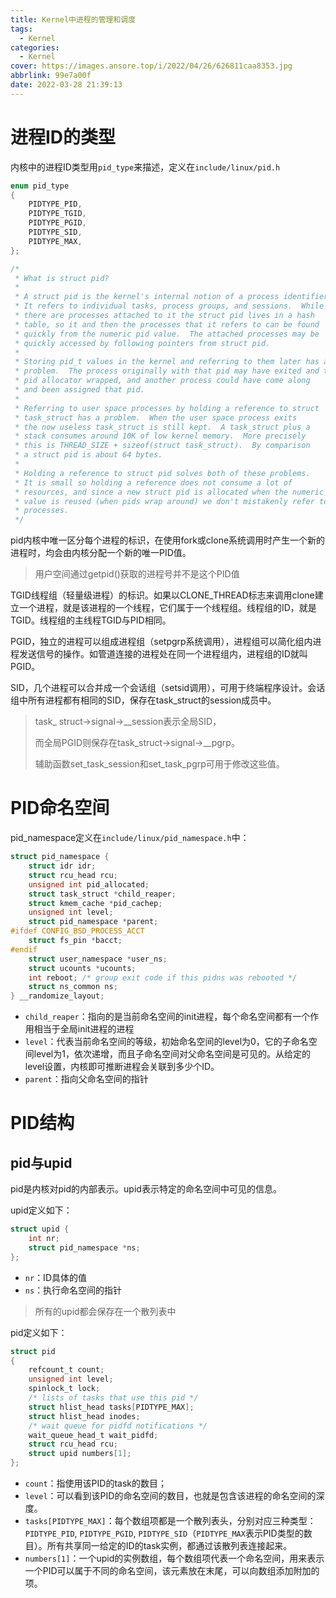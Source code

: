 ```yaml
---
title: Kernel中进程的管理和调度
tags:
  - Kernel
categories:
  - Kernel
cover: https://images.ansore.top/i/2022/04/26/626811caa8353.jpg
abbrlink: 99e7a00f
date: 2022-03-28 21:39:13
---
```


# 进程ID的类型

内核中的进程ID类型用`pid_type`来描述，定义在`include/linux/pid.h`

```c
enum pid_type
{
	PIDTYPE_PID,
	PIDTYPE_TGID,
	PIDTYPE_PGID,
	PIDTYPE_SID,
	PIDTYPE_MAX,
};

/*
 * What is struct pid?
 *
 * A struct pid is the kernel's internal notion of a process identifier.
 * It refers to individual tasks, process groups, and sessions.  While
 * there are processes attached to it the struct pid lives in a hash
 * table, so it and then the processes that it refers to can be found
 * quickly from the numeric pid value.  The attached processes may be
 * quickly accessed by following pointers from struct pid.
 *
 * Storing pid_t values in the kernel and referring to them later has a
 * problem.  The process originally with that pid may have exited and the
 * pid allocator wrapped, and another process could have come along
 * and been assigned that pid.
 *
 * Referring to user space processes by holding a reference to struct
 * task_struct has a problem.  When the user space process exits
 * the now useless task_struct is still kept.  A task_struct plus a
 * stack consumes around 10K of low kernel memory.  More precisely
 * this is THREAD_SIZE + sizeof(struct task_struct).  By comparison
 * a struct pid is about 64 bytes.
 *
 * Holding a reference to struct pid solves both of these problems.
 * It is small so holding a reference does not consume a lot of
 * resources, and since a new struct pid is allocated when the numeric pid
 * value is reused (when pids wrap around) we don't mistakenly refer to new
 * processes.
 */
```

pid内核中唯一区分每个进程的标识，在使用fork或clone系统调用时产生一个新的进程时，均会由内核分配一个新的唯一PID值。

> 用户空间通过getpid()获取的进程号并不是这个PID值

TGID线程组（轻量级进程）的标识。如果以CLONE_THREAD标志来调用clone建立一个进程，就是该进程的一个线程，它们属于一个线程组。线程组的ID，就是TGID。线程组的主线程TGID与PID相同。

PGID，独立的进程可以组成进程组（setpgrp系统调用），进程组可以简化组内进程发送信号的操作。如管道连接的进程处在同一个进程组内，进程组的ID就叫PGID。

SID，几个进程可以合并成一个会话组（setsid调用），可用于终端程序设计。会话组中所有进程都有相同的SID，保存在task_struct的session成员中。

> task_ struct->signal->__session表示全局SID，
>
> 而全局PGID则保存在task_struct->signal->__pgrp。
>
> 辅助函数set_task_session和set_task_pgrp可用于修改这些值。

# PID命名空间

pid_namespace定义在`include/linux/pid_namespace.h`中：

```c
struct pid_namespace {
	struct idr idr;
	struct rcu_head rcu;
	unsigned int pid_allocated;
	struct task_struct *child_reaper;
	struct kmem_cache *pid_cachep;
	unsigned int level;
	struct pid_namespace *parent;
#ifdef CONFIG_BSD_PROCESS_ACCT
	struct fs_pin *bacct;
#endif
	struct user_namespace *user_ns;
	struct ucounts *ucounts;
	int reboot;	/* group exit code if this pidns was rebooted */
	struct ns_common ns;
} __randomize_layout;
```

- `child_reaper`：指向的是当前命名空间的init进程，每个命名空间都有一个作用相当于全局init进程的进程
- `level`：代表当前命名空间的等级，初始命名空间的level为0，它的子命名空间level为1，依次递增，而且子命名空间对父命名空间是可见的。从给定的level设置，内核即可推断进程会关联到多少个ID。
- `parent`：指向父命名空间的指针

# PID结构

## pid与upid

pid是内核对pid的内部表示。upid表示特定的命名空间中可见的信息。

upid定义如下：

```c
struct upid {
	int nr;
	struct pid_namespace *ns;
};
```

- `nr`：ID具体的值
- `ns`：执行命名空间的指针

> 所有的upid都会保存在一个散列表中

pid定义如下：

```c
struct pid
{
	refcount_t count;
	unsigned int level;
	spinlock_t lock;
	/* lists of tasks that use this pid */
	struct hlist_head tasks[PIDTYPE_MAX];
	struct hlist_head inodes;
	/* wait queue for pidfd notifications */
	wait_queue_head_t wait_pidfd;
	struct rcu_head rcu;
	struct upid numbers[1];
};
```

- `count`：指使用该PID的task的数目；
- `level`：可以看到该PID的命名空间的数目，也就是包含该进程的命名空间的深度。
- `tasks[PIDTYPE_MAX]`：每个数组项都是一个散列表头，分别对应三种类型：`PIDTYPE_PID`, `PIDTYPE_PGID`, `PIDTYPE_SID`（`PIDTYPE_MAX`表示PID类型的数目）。所有共享同一给定的ID的task实例，都通过该散列表连接起来。
- `numbers[1]`：一个upid的实例数组，每个数组项代表一个命名空间，用来表示一个PID可以属于不同的命名空间，该元素放在末尾，可以向数组添加附加的项。
